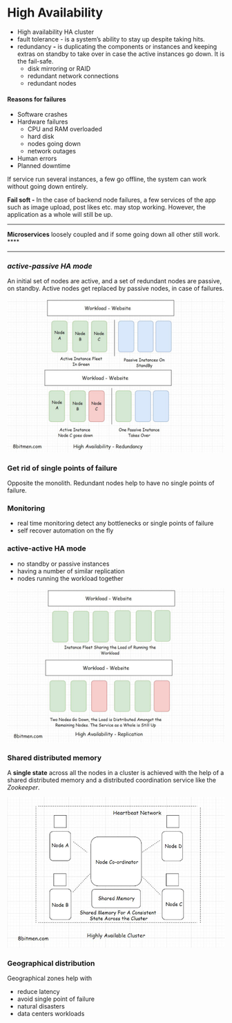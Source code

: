 # High Availability

* High availability HA cluster
* fault tolerance - is a system’s ability to stay up despite taking hits.
* redundancy **-** is duplicating the components or instances and keeping extras on standby to take over in case the active instances go down. It is the fail-safe.
  * disk mirroring or RAID
  * redundant network connections
  * redundant nodes



#### Reasons for failures

* Software crashes
* Hardware failures
  * CPU and RAM overloaded
  * hard disk
  * nodes going down
  * network outages
* Human errors
* Planned downtime



If service run several instances, a few go offline, the system can work without going down entirely.

**Fail soft -** In the case of backend node failures, a few services of the app such as image upload, post likes etc. may stop working. However, the application as a whole will still be up.

****

**Microservices** loosely coupled and if some going down all other still work. ****&#x20;

****

### _active-passive HA mode_

An initial set of nodes are active, and a set of redundant nodes are passive, on standby. Active nodes get replaced by passive nodes, in case of failures.

![](<../../.gitbook/assets/image (16) (1).png>)



### Get rid of single points of failure

Opposite the monolith. Redundant nodes help to have no single points of failure.



### Monitoring

* real time monitoring detect any bottlenecks or single points of failure
* self recover automation on the fly



### active-active HA mode

* no standby or passive instances
* having a number of similar replication
* nodes running the workload together

![](<../../.gitbook/assets/image (13).png>)



### Shared distributed memory

A **single state** across all the nodes in a cluster is achieved with the help of a shared distributed memory and a distributed coordination service like the _Zookeeper_.

![](<../../.gitbook/assets/image (8).png>)



### Geographical distribution

Geographical zones help with

* reduce latency
* avoid single point of failure
* natural disasters
* data centers workloads



